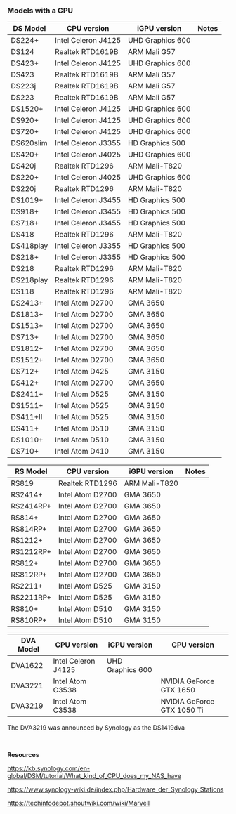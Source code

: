 ### Models with a GPU

| DS Model | CPU version | iGPU version | Notes |
|----------|-------------|--------------|------|
| DS224+ | Intel Celeron J4125 | UHD Graphics 600 |  |
| DS124 | Realtek RTD1619B | ARM Mali G57 |  |
| DS423+ | Intel Celeron J4125 | UHD Graphics 600 |  |
| DS423 | Realtek RTD1619B | ARM Mali G57 |  |
| DS223j | Realtek RTD1619B | ARM Mali G57 |  |
| DS223 | Realtek RTD1619B | ARM Mali G57 |  |
| DS1520+ | Intel Celeron J4125 | UHD Graphics 600 |  |
| DS920+ | Intel Celeron J4125 | UHD Graphics 600 |  |
| DS720+ | Intel Celeron J4125 | UHD Graphics 600 |  |
| DS620slim | Intel Celeron J3355 | HD Graphics 500 |  |
| DS420+ | Intel Celeron J4025 | UHD Graphics 600 |  |
| DS420j | Realtek RTD1296 | ARM Mali-T820 |  |
| DS220+ | Intel Celeron J4025 | UHD Graphics 600 |  |
| DS220j | Realtek RTD1296 | ARM Mali-T820 |  |
| DS1019+ | Intel Celeron J3455 | HD Graphics 500 |  |
| DS918+ | Intel Celeron J3455 | HD Graphics 500 |  |
| DS718+ | Intel Celeron J3455 | HD Graphics 500 |  |
| DS418 | Realtek RTD1296 | ARM Mali-T820 |  |
| DS418play | Intel Celeron J3355 | HD Graphics 500 |  |
| DS218+ | Intel Celeron J3355 | HD Graphics 500 |  |
| DS218 | Realtek RTD1296 | ARM Mali-T820 |  |
| DS218play | Realtek RTD1296 | ARM Mali-T820 |  |
| DS118 | Realtek RTD1296 | ARM Mali-T820 |  |
| DS2413+ | Intel Atom D2700 | GMA 3650 |  |
| DS1813+ | Intel Atom D2700 | GMA 3650 |  |
| DS1513+ | Intel Atom D2700 | GMA 3650 |  |
| DS713+ | Intel Atom D2700 | GMA 3650 |  |
| DS1812+ | Intel Atom D2700 | GMA 3650 |  |
| DS1512+ | Intel Atom D2700 | GMA 3650 |  |
| DS712+ | Intel Atom D425 | GMA 3150 |  |
| DS412+ | Intel Atom D2700 | GMA 3650 |  |
| DS2411+ | Intel Atom D525 | GMA 3150 |  |
| DS1511+ | Intel Atom D525 | GMA 3150 |  |
| DS411+II | Intel Atom D525 | GMA 3150 |  |
| DS411+ | Intel Atom D510 | GMA 3150 |  |
| DS1010+ | Intel Atom D510 | GMA 3150 |  |
| DS710+ | Intel Atom D410 | GMA 3150 |  |

| RS Model | CPU version | iGPU version | Notes |
|----------|-------------|--------------|------|
| RS819 | Realtek RTD1296 | ARM Mali-T820 |  |
| RS2414+ | Intel Atom D2700 | GMA 3650 |  |
| RS2414RP+ | Intel Atom D2700 | GMA 3650 |  |
| RS814+ | Intel Atom D2700 | GMA 3650 |  |
| RS814RP+ | Intel Atom D2700 | GMA 3650 |  |
| RS1212+ | Intel Atom D2700 | GMA 3650 |  |
| RS1212RP+ | Intel Atom D2700 | GMA 3650 |  |
| RS812+ | Intel Atom D2700 | GMA 3650 |  |
| RS812RP+ | Intel Atom D2700 | GMA 3650 |  |
| RS2211+ | Intel Atom D525 | GMA 3150 |  |
| RS2211RP+ | Intel Atom D525 | GMA 3150 |  |
| RS810+ | Intel Atom D510 | GMA 3150 |  |
| RS810RP+ | Intel Atom D510 | GMA 3150 |  |

| DVA Model | CPU version | iGPU version | GPU version |
|-----------|-------------|--------------|------|
| DVA1622 | Intel Celeron J4125 | UHD Graphics 600 |  |
| DVA3221 | Intel Atom C3538 |   | NVIDIA GeForce GTX 1650 |
| DVA3219 | Intel Atom C3538 |  | NVIDIA GeForce GTX 1050 Ti |

The DVA3219 was announced by Synology as the DS1419dva

<br>

**Resources**

https://kb.synology.com/en-global/DSM/tutorial/What_kind_of_CPU_does_my_NAS_have

https://www.synology-wiki.de/index.php/Hardware_der_Synology_Stations

https://techinfodepot.shoutwiki.com/wiki/Marvell




